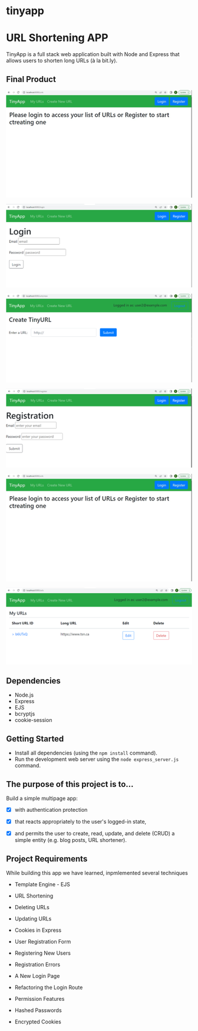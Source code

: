 # tinyapp
# URL Shortening APP
TinyApp is a full stack web application built with Node and Express that allows users to shorten long URLs (à la bit.ly).

## Final Product

!["Visitors must login or register to see urls page content"](https://github.com/eliomags/tinyapp/blob/main/docs/urls-visitor.png)

!["Login Page"](https://github.com/eliomags/tinyapp/blob/main/docs/loginpage.png)

!["Create New URL"](https://github.com/eliomags/tinyapp/blob/main/docs/new-url-creating-page.png)

!["New User registration"](https://github.com/eliomags/tinyapp/blob/main/docs/register-page.png)

!["URL view page by ID"](https://github.com/eliomags/tinyapp/blob/main/docs/url-id-view-page.png)

!["URLs page with signedin user"](https://github.com/eliomags/tinyapp/blob/main/docs/Signedin%20Paged%20URLS.png)

## Dependencies

- Node.js
- Express
- EJS
- bcryptjs
- cookie-session

## Getting Started

- Install all dependencies (using the `npm install` command).
- Run the development web server using the `node express_server.js` command.

## The purpose of this project is to…

Build a simple multipage app:

- [x] with authentication protection

- [x] that reacts appropriately to the user's logged-in state,

- [x] and permits the user to create, read, update, and delete (CRUD) a simple entity (e.g. blog posts, URL shortener).

## Project Requirements

While building this app we have learned, inpmlemented several techniques 

- Template Engine - EJS

- URL Shortening

- Deleting URLs

- Updating URLs

- Cookies in Express

- User Registration Form

- Registering New Users

- Registration Errors

- A New Login Page

- Refactoring the Login Route

- Permission Features

- Hashed Passwords

- Encrypted Cookies
